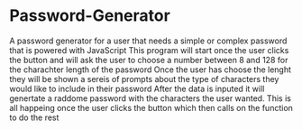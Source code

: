 # Password-Generator
A password generator for a user that needs a simple or complex password that is powered with JavaScript 
This program will start once the user clicks the button and will ask the user to choose a number between 8 and 128 for the charachter length of the password
Once the user has choose the lenght they will be shown a sereis  of prompts about the type of characters they would like to include in their password
After the data is inputed it will genertate a raddome password with the characters the user wanted.
This is all happeing once the user clicks the button which then calls on the function to do the rest
